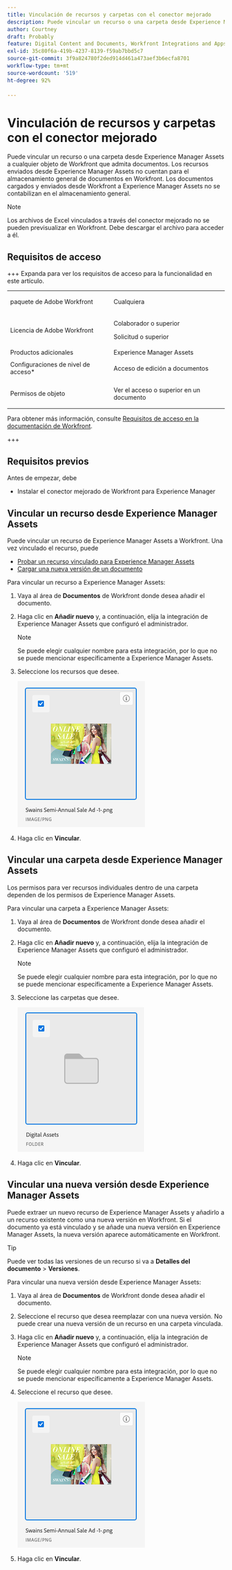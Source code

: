 ```yaml
---
title: Vinculación de recursos y carpetas con el conector mejorado
description: Puede vincular un recurso o una carpeta desde Experience Manager Assets a cualquier objeto de Workfront que admita documentos.
author: Courtney
draft: Probably
feature: Digital Content and Documents, Workfront Integrations and Apps
exl-id: 35c80f6a-419b-4237-8139-f59ab7bbd5c7
source-git-commit: 3f9a824780f2ded914d461a473aef3b6ecfa8701
workflow-type: tm+mt
source-wordcount: '519'
ht-degree: 92%

---
```



# Vinculación de recursos y carpetas con el conector mejorado

Puede vincular un recurso o una carpeta desde Experience Manager Assets a cualquier objeto de Workfront que admita documentos. Los recursos enviados desde Experience Manager Assets no cuentan para el almacenamiento general de documentos en Workfront. Los documentos cargados y enviados desde Workfront a Experience Manager Assets no se contabilizan en el almacenamiento general.


>[!NOTE]
>
>Los archivos de Excel vinculados a través del conector mejorado no se pueden previsualizar en Workfront. Debe descargar el archivo para acceder a él.

## Requisitos de acceso

+++ Expanda para ver los requisitos de acceso para la funcionalidad en este artículo.

<table style="table-layout:auto"> 
 <col> 
 <col> 
 <tbody> 
  <tr> 
   <td role="rowheader">paquete de Adobe Workfront</td> 
   <td> <p>Cualquiera</p> </td> 
  </tr> 
  <tr> 
   <td role="rowheader">Licencia de Adobe Workfront</td> 
   <td> 
   <p>Colaborador o superior</p>
   <p>Solicitud o superior</p> 
    </td> 
  </tr> 
  <tr> 
   <td role="rowheader">Productos adicionales</td> 
   <td>Experience Manager Assets </td> 
  </tr> 
  <tr> 
   <td role="rowheader">Configuraciones de nivel de acceso*</td> 
   <td> <p>Acceso de edición a documentos</p></td> 
  </tr> 
  <tr> 
   <td role="rowheader">Permisos de objeto</td> 
   <td> <p>Ver el acceso o superior en un documento</p> </td> 
  </tr> 
 </tbody> 
</table>


Para obtener más información, consulte [Requisitos de acceso en la documentación de Workfront](/help/quicksilver/administration-and-setup/add-users/access-levels-and-object-permissions/access-level-requirements-in-documentation.md).

+++

## Requisitos previos

Antes de empezar, debe

* Instalar el conector mejorado de Workfront para Experience Manager

## Vincular un recurso desde Experience Manager Assets

Puede vincular un recurso de Experience Manager Assets a Workfront. Una vez vinculado el recurso, puede

* [Probar un recurso vinculado para Experience Manager Assets](../../../documents/workfront-and-experience-manager-integrations/workfront-for-experience-manager-enhanced-connector/enhanced-connector-proof-asset.md)
* [Cargar una nueva versión de un documento](../../../documents/managing-documents/upload-new-document-version.md)

Para vincular un recurso a Experience Manager Assets:

1. Vaya al área de **Documentos** de Workfront donde desea añadir el documento.
1. Haga clic en **Añadir nuevo** y, a continuación, elija la integración de Experience Manager Assets que configuró el administrador.

   >[!NOTE]
   >
   >Se puede elegir cualquier nombre para esta integración, por lo que no se puede mencionar específicamente a Experience Manager Assets.

1. Seleccione los recursos que desee.

   ![Seleccionar un recurso](assets/select-an-asset.png)

1. Haga clic en **Vincular**.

## Vincular una carpeta desde Experience Manager Assets

Los permisos para ver recursos individuales dentro de una carpeta dependen de los permisos de Experience Manager Assets.

Para vincular una carpeta a Experience Manager Assets:

1. Vaya al área de **Documentos** de Workfront donde desea añadir el documento.
1. Haga clic en **Añadir nuevo** y, a continuación, elija la integración de Experience Manager Assets que configuró el administrador.

   >[!NOTE]
   >
   >Se puede elegir cualquier nombre para esta integración, por lo que no se puede mencionar específicamente a Experience Manager Assets.

1. Seleccione las carpetas que desee.

   ![Seleccionar una carpeta](assets/select-a-folder.png)

1. Haga clic en **Vincular**.

## Vincular una nueva versión desde Experience Manager Assets

Puede extraer un nuevo recurso de Experience Manager Assets y añadirlo a un recurso existente como una nueva versión en Workfront. Si el documento ya está vinculado y se añade una nueva versión en Experience Manager Assets, la nueva versión aparece automáticamente en Workfront.

>[!TIP]
>
>Puede ver todas las versiones de un recurso si va a **Detalles del documento** > **Versiones**.

Para vincular una nueva versión desde Experience Manager Assets:

1. Vaya al área de **Documentos** de Workfront donde desea añadir el documento.
1. Seleccione el recurso que desea reemplazar con una nueva versión. No puede crear una nueva versión de un recurso en una carpeta vinculada.
1. Haga clic en **Añadir nuevo** y, a continuación, elija la integración de Experience Manager Assets que configuró el administrador.

   >[!NOTE]
   >
   >Se puede elegir cualquier nombre para esta integración, por lo que no se puede mencionar específicamente a Experience Manager Assets.

1. Seleccione el recurso que desee.

   ![Seleccionar un recurso](assets/select-an-asset.png)

1. Haga clic en **Vincular**.
